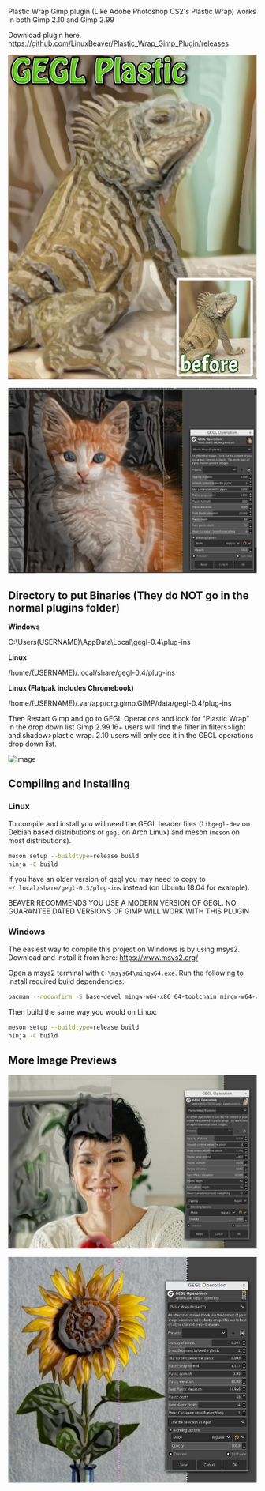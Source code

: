 Plastic Wrap Gimp plugin (Like Adobe Photoshop CS2's Plastic Wrap)
works in both Gimp 2.10 and Gimp 2.99

Download plugin here.
https://github.com/LinuxBeaver/Plastic_Wrap_Gimp_Plugin/releases

![image preview](previews/0.png)

![image preview](previews/1.png)

## Directory to put Binaries (They do NOT go in the normal plugins folder)

**Windows**

 C:\Users\(USERNAME)\AppData\Local\gegl-0.4\plug-ins
 
 **Linux** 

 /home/(USERNAME)/.local/share/gegl-0.4/plug-ins
 
 **Linux (Flatpak includes Chromebook)**

 /home/(USERNAME)/.var/app/org.gimp.GIMP/data/gegl-0.4/plug-ins

Then Restart Gimp and go to GEGL Operations and look for "Plastic Wrap" in the drop down list
Gimp 2.99.16+ users will find the filter in filters>light and shadow>plastic wrap. 2.10 
users will only see it in the GEGL operations drop down list.

![image](https://github.com/LinuxBeaver/Plastic_Wrap_Gimp_Plugin/assets/78667207/12085bd7-ef59-4909-b6cd-55b77660032e)


## Compiling and Installing

### Linux

To compile and install you will need the GEGL header files (`libgegl-dev` on
Debian based distributions or `gegl` on Arch Linux) and meson (`meson` on
most distributions).

```bash
meson setup --buildtype=release build
ninja -C build

```

If you have an older version of gegl you may need to copy to `~/.local/share/gegl-0.3/plug-ins`
instead (on Ubuntu 18.04 for example).

BEAVER RECOMMENDS YOU USE A MODERN VERSION OF GEGL. NO GUARANTEE DATED VERSIONS OF GIMP WILL WORK WITH THIS PLUGIN 

### Windows

The easiest way to compile this project on Windows is by using msys2.  Download
and install it from here: https://www.msys2.org/

Open a msys2 terminal with `C:\msys64\mingw64.exe`.  Run the following to
install required build dependencies:

```bash
pacman --noconfirm -S base-devel mingw-w64-x86_64-toolchain mingw-w64-x86_64-meson mingw-w64-x86_64-gegl
```

Then build the same way you would on Linux:

```bash
meson setup --buildtype=release build
ninja -C build
```

## More Image Previews

![image preview](previews/2.png)

![image preview](previews/3.png)

